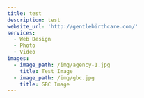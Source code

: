 ```yaml
---
title: test
description: test
website_url: 'http://gentlebirthcare.com/'
services:
  - Web Design
  - Photo
  - Video
images:
  - image_path: /img/agency-1.jpg
    title: Test Image
  - image_path: /img/gbc.jpg
    title: GBC Image
---
```



